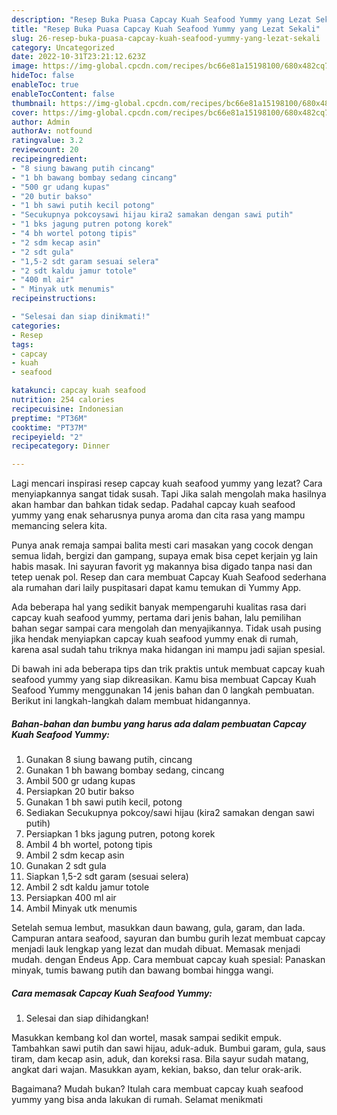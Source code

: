 ```yaml
---
description: "Resep Buka Puasa Capcay Kuah Seafood Yummy yang Lezat Sekali"
title: "Resep Buka Puasa Capcay Kuah Seafood Yummy yang Lezat Sekali"
slug: 26-resep-buka-puasa-capcay-kuah-seafood-yummy-yang-lezat-sekali
category: Uncategorized
date: 2022-10-31T23:21:12.623Z
image: https://img-global.cpcdn.com/recipes/bc66e81a15198100/680x482cq70/capcay-kuah-seafood-yummy-foto-resep-utama.jpg
hideToc: false
enableToc: true
enableTocContent: false
thumbnail: https://img-global.cpcdn.com/recipes/bc66e81a15198100/680x482cq70/capcay-kuah-seafood-yummy-foto-resep-utama.jpg
cover: https://img-global.cpcdn.com/recipes/bc66e81a15198100/680x482cq70/capcay-kuah-seafood-yummy-foto-resep-utama.jpg
author: Admin
authorAv: notfound
ratingvalue: 3.2
reviewcount: 20
recipeingredient:
- "8 siung bawang putih cincang"
- "1 bh bawang bombay sedang cincang"
- "500 gr udang kupas"
- "20 butir bakso"
- "1 bh sawi putih kecil potong"
- "Secukupnya pokcoysawi hijau kira2 samakan dengan sawi putih"
- "1 bks jagung putren potong korek"
- "4 bh wortel potong tipis"
- "2 sdm kecap asin"
- "2 sdt gula"
- "1,5-2 sdt garam sesuai selera"
- "2 sdt kaldu jamur totole"
- "400 ml air"
- " Minyak utk menumis"
recipeinstructions:

- "Selesai dan siap dinikmati!"
categories:
- Resep
tags:
- capcay
- kuah
- seafood

katakunci: capcay kuah seafood 
nutrition: 254 calories
recipecuisine: Indonesian
preptime: "PT36M"
cooktime: "PT37M"
recipeyield: "2"
recipecategory: Dinner

---
```



Lagi mencari inspirasi resep capcay kuah seafood yummy yang lezat? Cara menyiapkannya sangat tidak susah. Tapi Jika salah mengolah maka hasilnya akan hambar dan bahkan tidak sedap. Padahal capcay kuah seafood yummy yang enak seharusnya punya aroma dan cita rasa yang mampu memancing selera kita.


Punya anak remaja sampai balita mesti cari masakan yang cocok dengan semua lidah, bergizi dan gampang, supaya emak bisa cepet kerjain yg lain habis masak. Ini sayuran favorit yg makannya bisa digado tanpa nasi dan tetep uenak pol. Resep dan cara membuat Capcay Kuah Seafood sederhana ala rumahan dari laily puspitasari dapat kamu temukan di Yummy App.

Ada beberapa hal yang sedikit banyak mempengaruhi kualitas rasa dari capcay kuah seafood yummy, pertama dari jenis bahan, lalu pemilihan bahan segar sampai cara mengolah dan menyajikannya. Tidak usah pusing jika hendak menyiapkan capcay kuah seafood yummy enak di rumah, karena asal sudah tahu triknya maka hidangan ini mampu jadi sajian spesial.


Di bawah ini ada beberapa tips dan trik praktis untuk membuat capcay kuah seafood yummy yang siap dikreasikan. Kamu bisa membuat Capcay Kuah Seafood Yummy menggunakan 14 jenis bahan dan 0 langkah pembuatan. Berikut ini langkah-langkah dalam membuat hidangannya.

<!--inarticleads1-->

##### Bahan-bahan dan bumbu yang harus ada dalam pembuatan Capcay Kuah Seafood Yummy:

1. Gunakan 8 siung bawang putih, cincang
1. Gunakan 1 bh bawang bombay sedang, cincang
1. Ambil 500 gr udang kupas
1. Persiapkan 20 butir bakso
1. Gunakan 1 bh sawi putih kecil, potong
1. Sediakan Secukupnya pokcoy/sawi hijau (kira2 samakan dengan sawi putih)
1. Persiapkan 1 bks jagung putren, potong korek
1. Ambil 4 bh wortel, potong tipis
1. Ambil 2 sdm kecap asin
1. Gunakan 2 sdt gula
1. Siapkan 1,5-2 sdt garam (sesuai selera)
1. Ambil 2 sdt kaldu jamur totole
1. Persiapkan 400 ml air
1. Ambil  Minyak utk menumis


Setelah semua lembut, masukkan daun bawang, gula, garam, dan lada. Campuran antara seafood, sayuran dan bumbu gurih lezat membuat capcay menjadi lauk lengkap yang lezat dan mudah dibuat. Memasak menjadi mudah. dengan Endeus App. Cara membuat capcay kuah spesial: Panaskan minyak, tumis bawang putih dan bawang bombai hingga wangi. 

<!--inarticleads2-->

##### Cara memasak Capcay Kuah Seafood Yummy:


1. Selesai dan siap dihidangkan!

Masukkan kembang kol dan wortel, masak sampai sedikit empuk. Tambahkan sawi putih dan sawi hijau, aduk-aduk. Bumbui garam, gula, saus tiram, dam kecap asin, aduk, dan koreksi rasa. Bila sayur sudah matang, angkat dari wajan. Masukkan ayam, kekian, bakso, dan telur orak-arik. 

Bagaimana? Mudah bukan? Itulah cara membuat capcay kuah seafood yummy yang bisa anda lakukan di rumah. Selamat menikmati
